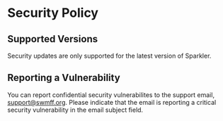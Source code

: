 # Security Policy

## Supported Versions

Security updates are only supported for the latest version of Sparkler.

## Reporting a Vulnerability

You can report confidential security vulnerabilites to the support email, support@swmff.org. Please indicate that the email is reporting a critical security vulnerability in the email subject field.
